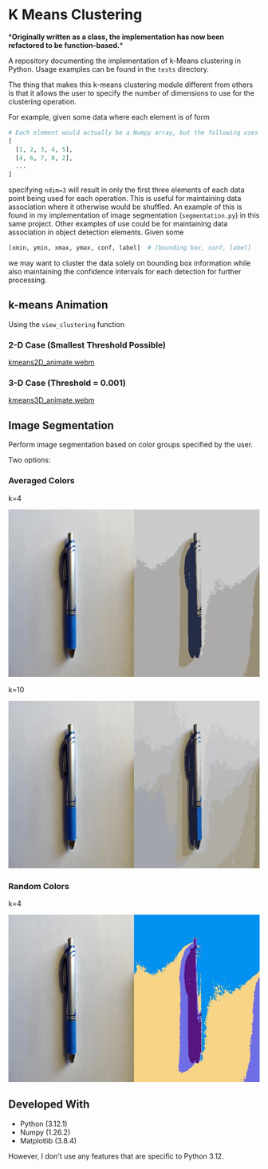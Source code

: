 # K Means Clustering
\***Originally written as a class, the implementation has now been refactored to be function-based.**\*


A repository documenting the implementation of k-Means clustering in Python. Usage examples can be found in the `tests` directory.


The thing that makes this k-means clustering module different from others is that it allows the user to specify the number of dimensions to use for the clustering operation.

For example, given some data where each element is of form 
```python
# Each element would actually be a Numpy array, but the following uses lists for readability.
[
  [1, 2, 3, 4, 5],
  [4, 6, 7, 8, 2],
  ...
]
```
specifying `ndim=3` will result in only the first three elements of each data point being used for each operation.
This is useful for maintaining data association where it otherwise would be shuffled. An example of this is found in my implementation of image segmentation (`segmentation.py`) in this same project.
Other examples of use could be for maintaining data association in object detection elements. Given some 
```python
[xmin, ymin, xmax, ymax, conf, label]  # [bounding box, conf, label]
```
we may want to cluster the data solely on bounding box information while also maintaining the confidence intervals for each detection for further processing.


## k-means Animation

Using the `view_clustering` function

### 2-D Case (Smallest Threshold Possible)

[kmeans2D_animate.webm](https://github.com/tjdwill/KMeans_Clustering/assets/118497355/0584a4d1-268d-4785-b05e-319d54a28de1)

### 3-D Case (Threshold = 0.001)

[kmeans3D_animate.webm](https://github.com/tjdwill/KMeans_Clustering/assets/118497355/a542b606-0844-427e-bfef-243e6f1ceffc)

## Image Segmentation

Perform image segmentation based on color groups specified by the user.

Two options:

### Averaged Colors

k=4

<img src="https://github.com/tjdwill/KMeans_Clustering/blob/main/tests/output/seg_groups04.jpg" />

k=10

<img src="https://github.com/tjdwill/KMeans_Clustering/blob/main/tests/output/seg_groups10.jpg" />

### Random Colors

k=4

<img src="https://github.com/tjdwill/KMeans_Clustering/blob/main/tests/output/seg_rand_groups04.jpg" />

## Developed With
* Python (3.12.1)
* Numpy (1.26.2) 
* Matplotlib (3.8.4)

However, I don't use any features that are specific to Python 3.12.
